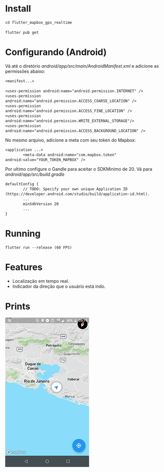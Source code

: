 # Install
```
cd flutter_mapbox_gps_realtime

flutter pub get

```

# Configurando (Android)
Vá até o diretório *android/app/src/main/AndroidManifest.xml*
e adicione as permissões abaixo:
```
<manifest...>

<uses-permission android:name="android.permission.INTERNET" />
<uses-permission android:name="android.permission.ACCESS_COARSE_LOCATION" />
<uses-permission android:name="android.permission.ACCESS_FINE_LOCATION" />
<uses-permission android:name="android.permission.WRITE_EXTERNAL_STORAGE"/>
<uses-permission android:name="android.permission.ACCESS_BACKGROUND_LOCATION" />
```

No mesmo arquivo, adicione a meta com seu token do Mapbox:

```
<application ...>
        <meta-data android:name="com.mapbox.token" android:value="YOUR_TOKEN_MAPBOX" />
```

Por ultimo configure o Gandle para aceitar o SDKMinimo de 20.
Vá para *android/app/src/build.gradle*
```
defaultConfig {
        // TODO: Specify your own unique Application ID (https://developer.android.com/studio/build/application-id.html).
        ...
        minSdkVersion 20
        ...
}
```

# Running
```
flutter run --release (60 FPS)
```

# Features
* Localização em tempo real.
* Indicador da direção que o usuário está indo. 

# Prints
![](print.png)
